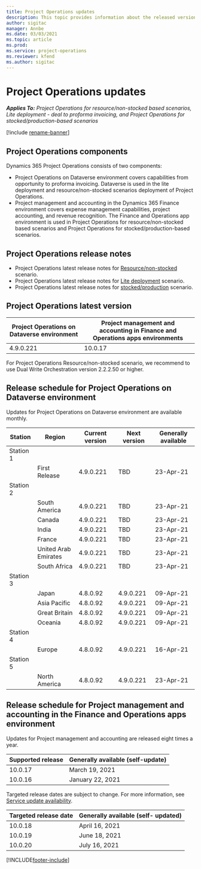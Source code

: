 ```yaml
---
title: Project Operations updates
description: This topic provides information about the released versions of Dynamics 365 Project Operations.
author: sigitac
manager: Annbe
ms.date: 03/03/2021
ms.topic: article
ms.prod:
ms.service: project-operations
ms.reviewer: kfend 
ms.author: sigitac
---
```


# Project Operations updates

_**Applies To:** Project Operations for resource/non-stocked based scenarios, Lite deployment - deal to proforma invoicing, and Project Operations for stocked/production-based scenarios_

[!include [rename-banner](~/includes/cc-data-platform-banner.md)]

## Project Operations components

Dynamics 365 Project Operations consists of two components:

- Project Operations on Dataverse environment covers capabilities from opportunity to proforma invoicing. Dataverse is used in the lite deployment and resource/non-stocked scenarios deployment of Project Operations.
- Project management and accounting in the Dynamics 365 Finance environment covers expense management capabilities, project accounting, and revenue recognition. The Finance and Operations app environment is used in Project Operations for resource/non-stocked based scenarios and Project Operations for stocked/production-based scenarios.

## Project Operations release notes
- Project Operations latest release notes for [Resource/non-stocked](whats-new-mar-2021-resource-based.md) scenario.
- Project Operations latest release notes for [Lite deployment](../pro/whats-new/whats-new-mar-2021-lite.md) scenario.
- Project Operations latest release notes for [stocked/production](../prod-pma/whats-new/whats-new-jan-2021-stocked.md) scenario.

## Project Operations latest version

| Project Operations on Dataverse environment | Project management and accounting in Finance and Operations apps environments | 
| --- | --- |
| 4.9.0.221 | 10.0.17 |

For Project Operations Resource/non-stocked scenario, we recommend to use Dual Write Orchestration version 2.2.2.50 or higher.

## Release schedule for Project Operations on Dataverse environment

Updates for Project Operations on Dataverse environment are available monthly. 

| Station   | Region        | Current version | Next version | Generally available |
|-----------|---------------|-----------------|--------------|---------------------|
| Station 1 |   &nbsp;      |    &nbsp;       | &nbsp;       |      &nbsp;         |
|   &nbsp;  | First Release |  4.9.0.221       | TBD     | 23-Apr-21           |
| Station 2 |   &nbsp;      |    &nbsp;       | &nbsp;       |      &nbsp;         |
|   &nbsp;  | South America |  4.9.0.221       | TBD     | 23-Apr-21           |
|    &nbsp; | Canada        |  4.9.0.221       | TBD     | 23-Apr-21           |
|   &nbsp;  | India         |  4.9.0.221       | TBD     | 23-Apr-21           |
|   &nbsp;  | France         |  4.9.0.221       | TBD     | 23-Apr-21           |
|   &nbsp;  | United Arab Emirates         |  4.9.0.221       | TBD     | 23-Apr-21           |
|   &nbsp;  | South Africa         |  4.9.0.221       | TBD     | 23-Apr-21           |
| Station 3  |      &nbsp;   |     &nbsp;      |     &nbsp;   |      &nbsp;         |
|   &nbsp;  | Japan         |  4.8.0.92       | 4.9.0.221     | 09-Apr-21           |
|   &nbsp;  | Asia Pacific  |  4.8.0.92       | 4.9.0.221     | 09-Apr-21           |
|   &nbsp;  | Great Britain |  4.8.0.92       | 4.9.0.221     | 09-Apr-21           |
|   &nbsp;  | Oceania       |  4.8.0.92       | 4.9.0.221     | 09-Apr-21           |
| Station 4 |     &nbsp;    |     &nbsp;      |     &nbsp;   |      &nbsp;         |
|   &nbsp;  | Europe        |  4.8.0.92       | 4.9.0.221     | 16-Apr-21           |
| Station 5 |     &nbsp;    |     &nbsp;      |     &nbsp;   |      &nbsp;         |
|   &nbsp;  | North America |  4.8.0.92       | 4.9.0.221     | 23-Apr-21           |

## Release schedule for Project management and accounting in the Finance and Operations apps environment

Updates for Project management and accounting are released eight times a year.

| Supported release | Generally available (self-update) |
| --- | --- |
| 10.0.17 | March 19, 2021 |
| 10.0.16 | January 22, 2021 |

Targeted release dates are subject to change. For more information, see [Service update availability](https://docs.microsoft.com/dynamics365/fin-ops-core/fin-ops/get-started/public-preview-releases?toc=/dynamics365/finance/toc.json).

| Targeted release date | Generally available (self- updated) |
| --- | --- |
| 10.0.18 | April 16, 2021 |
| 10.0.19 | June 18, 2021 |
| 10.0.20 | July 16, 2021 |



[!INCLUDE[footer-include](../includes/footer-banner.md)]
